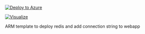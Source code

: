 [![Deploy to Azure](https://aka.ms/deploytoazurebutton)](https%3A%2F%2Fraw.githubusercontent.com%2Frafalwazny%2F0000-webapp_redis%2Fmaster%2F00-deploy.azrm.json)

[![Visualize](http://armviz.io/visualizebutton.png)](https%3A%2F%2Fraw.githubusercontent.com%2Frafalwazny%2F0000-webapp_redis%2Fmaster%2F00-deploy.azrm.json)


ARM template to deploy redis and add connection string to webapp